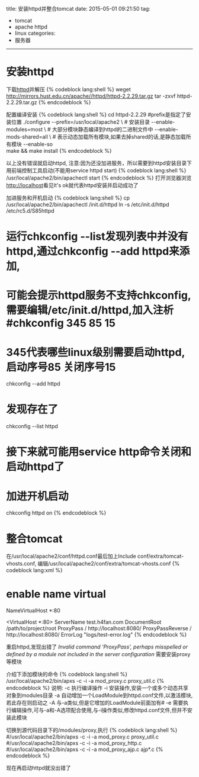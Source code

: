 title: 安装httpd并整合tomcat
date: 2015-05-01 09:21:50
tag:
- tomcat
- apache httpd
- linux
categories:
- 服务器
---

# 安装httpd
下载[httpd](http://httpd.apache.org/)并解压
{% codeblock lang:shell %}
  weget http://mirrors.hust.edu.cn/apache//httpd/httpd-2.2.29.tar.gz
  tar -zxvf httpd-2.2.29.tar.gz
{% endcodeblock %}

配置编译安装
{% codeblock lang:shell %}
  cd httpd-2.2.29
  #prefix是指定了安装位置
  ./configure --prefix=/usr/local/apache2 \      # 安装目录
  --enable-modules=most \                        # 大部分模块静态编译到httpd的二进制文件中
  --enable-mods-shared=all \                     # 表示动态加载所有模块,如果去掉shared的话,是静态加载所有模块
  --enable-so \
  make && make install
{% endcodeblock %}

以上没有错误就启动httpd, 注意:因为还没加进服务，所以需要到httpd安装目录下用前端控制工具启动(不能用service httpd start)
{% codeblock lang:shell %}
  /usr/local/apache2/bin/apachectl start
{% endcodeblock %}
打开浏览器浏览[http://localhost](http://localhost)看见It's ok就代表httpd安装并启动成功了

加进服务和开机启动
{% codeblock lang:shell %}
  cp /usr/local/apache2/bin/apachectl /init.d/httpd
  ln -s /etc/init.d/httpd /etc/rc5.d/S85httpd
  # 运行chkconfig --list发现列表中并没有httpd,通过chkconfig --add httpd来添加,
  # 可能会提示httpd服务不支持chkconfig,需要编辑/etc/init.d/httpd,加入注析#chkconfig 345 85 15
  # 345代表哪些linux级别需要启动httpd,启动序号85 关闭序号15
  chkconfig --add httpd
  # 发现存在了
  chkconfig --list httpd
  # 接下来就可能用service http命令关闭和启动httpd了

  # 加进开机启动
  chkconfig httpd on
{% endcodeblock %}

# 整合tomcat
在/usr/local/apache2/conf/httpd.conf最后加上Include conf/extra/tomcat-vhosts.conf,
编辑/usr/local/apache2/conf/extra/tomcat-vhosts.conf
{% codeblock lang:xml %}
# enable name virtual
NameVirtualHost *:80

<VirtualHost *:80>
  ServerName test.h4fan.com
  DocumentRoot /path/to/project/root
  ProxyPass / http://localhost:8080/
  ProxyPassReverse / http://localhost:8080/
  ErrorLog "logs/test-error.log"
</VirtualHost>
{% endcodeblock %}

重启httpd,发现出错了
*Invalid command 'ProxyPass', perhaps misspelled or defined by a module not included in the server configuration*
需要安装proxy等模块

介绍下添加模块的命令
{% codeblock lang:shell %}
/usr/local/apache2/bin/apxs -c -i -a mod_proxy.c proxy_util.c
{% endcodeblock %}
说明:
-c 执行编译操作
-i 安装操作,安装一个或多个动态共享对象到modules目录
-a 自动增加一个LoadModule到httpd.conf文件,以激活模块,若此存在则启动之
-A 与-a类似,但是它增加的LoadModule前面加有#
-e 需要执行编辑操作,可与-a和-A选项配合使用,与-i操作类似,修改httpd.conf文件,但并不安装此模块

切换到源代码目录下的/modules/proxy,执行
{% codeblock lang:shell %}
#/usr/local/apache2/bin/apxs -c -i -a mod_proxy.c proxy_util.c
#/usr/local/apache2/bin/apxs -c -i -a mod_proxy_http.c
#/usr/local/apache2/bin/apxs -c -i -a mod_proxy_ajp.c ajp*.c
{% endcodeblock %}

现在再启动httpd就没出错了

